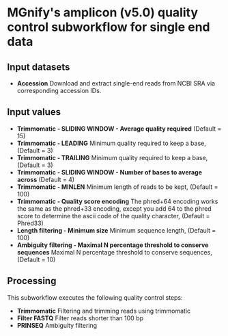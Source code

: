 # MGnify's amplicon (v5.0) quality control subworkflow for single end data

## Input datasets

- **Accession** Download and extract single-end reads from NCBI SRA via corresponding accession IDs.

## Input values

- **Trimmomatic - SLIDING WINDOW - Average quality required** (Default = 15)
- **Trimmomatic - LEADING** Minimum quality required to keep a base, (Default = 3)
- **Trimmomatic - TRAILING** Minimum quality required to keep a base, (Default = 3)
- **Trimmomatic - SLIDING WINDOW - Number of bases to average across** (Default = 4)
- **Trimmomatic - MINLEN** Minimum length of reads to be kept, (Default = 100)
- **Trimmomatic - Quality score encoding** The phred+64 encoding works the same as the phred+33 encoding, except you add 64 to the phred score to determine the ascii code of the quality character, (Default = Phred33)
- **Length filtering - Minimum size** Minimum sequence length, (Default = 100)
- **Ambiguity filtering - Maximal N percentage threshold to conserve sequences** Maximal N percentage threshold to conserve sequences, (Default = 10)

## Processing

This subworkflow executes the following quality control steps:

- **Trimmomatic** Filtering and trimming reads using trimmomatic
- **Filter FASTQ** Filter reads shorter than 100 bp
- **PRINSEQ** Ambiguity filtering